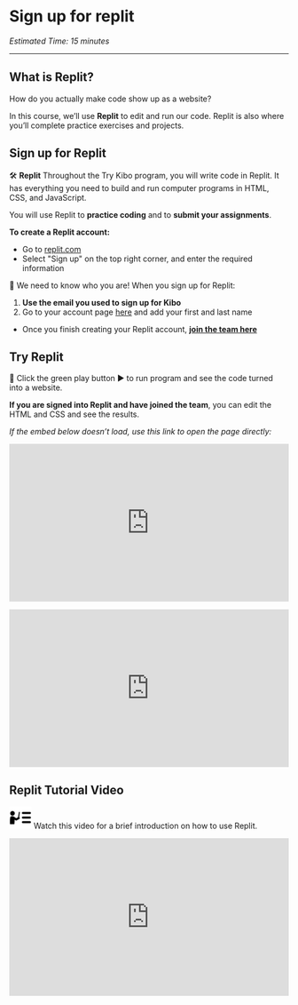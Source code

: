 # Sign up for replit

*Estimated Time: 15 minutes*

---

## What is Replit?

How do you actually make code show up as a website?

In this course, we’ll use **Replit** to edit and run our code. Replit is also where you’ll complete practice exercises and projects.

## Sign up for Replit

<aside>


🛠️ **Replit**
Throughout the Try Kibo program, you will write code in Replit. It has everything you need to build and run computer programs in HTML, CSS, and JavaScript.

You will use Replit to **practice coding** and to **submit your assignments**.

</aside>

**To create a Replit account:**

- Go to [replit.com](http://replit.com)
- Select "Sign up" on the top right corner, and enter the required information

<aside>


🚨 We need to know who you are! When you sign up for Replit:

1. **Use the email you used to sign up for Kibo**
2. Go to your account page [here](https://replit.com/account) and add your first and last name
</aside>

- Once you finish creating your Replit account, **[join the team here](https://replit.com/teams/join/ffkiinmbtmjnqdxuyjzmivqzilblxiqj-tk5-web)**

## Try Replit

<aside>


🧪 Click the green play button ▶️ to run program and see the code turned into a website.

**If you are signed into Replit and have joined the team**, you can edit the HTML and CSS and see the results.

</aside>

*If the embed below doesn’t load, use this link to open the page directly: <div style="position: relative; padding-bottom: 56.25%; height: 0;"><iframe src="https://replit.com/team/tk5-web/Example-Replit-Website" frameborder="0" webkitallowfullscreen mozallowfullscreen allowfullscreen style="position: absolute; top: 0; left: 0; width: 100%; height: 100%;"></iframe></div>*

<div style="position: relative; padding-bottom: 56.25%; height: 0;"><iframe src="https://replit.com/team/tk5-web/Example-Replit-Website" frameborder="0" webkitallowfullscreen mozallowfullscreen allowfullscreen style="position: absolute; top: 0; left: 0; width: 100%; height: 100%;"></iframe></div>

## Replit Tutorial Video

<aside>


<img src="../instruction.png" alt="../instruction.png" width="40px" /> Watch this video for a brief introduction on how to use Replit.

</aside>

<div style="position: relative; padding-bottom: 56.25%; height: 0;"><iframe src="https://www.loom.com/embed/dbdc2dc7d7d2481a81f71263373c0695" frameborder="0" webkitallowfullscreen mozallowfullscreen allowfullscreen style="position: absolute; top: 0; left: 0; width: 100%; height: 100%;"></iframe></div>